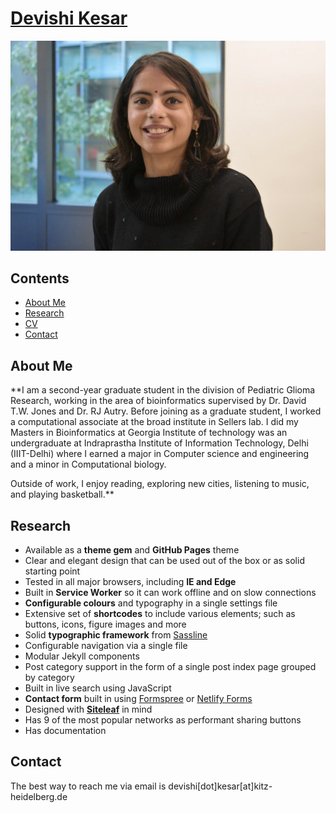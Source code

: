 # [Devishi Kesar](https://devishi.github.io/)

![Screenshot](/uploads/profile-photo.jpg)

## Contents
- [About Me](#about)
- [Research](#research)
- [CV](https://jekyllrb.com/) 
- [Contact](#contact)

## About Me

**I am a second-year graduate student in the division of Pediatric Glioma Research, working in the area of bioinformatics supervised by Dr. David T.W. Jones and Dr. RJ Autry. Before joining as a graduate student, I worked a computational associate at the broad institute in Sellers lab. I did my Masters in Bioinformatics at Georgia Institute of technology was an undergraduate at Indraprastha Institute of Information Technology, Delhi (IIIT-Delhi) where I earned a major in Computer science and engineering and a minor in Computational biology. 

Outside of work, I enjoy reading, exploring new cities, listening to music, and playing basketball.**

## Research

- Available as a **theme gem** and **GitHub Pages** theme
- Clear and elegant design that can be used out of the box or as solid starting point
- Tested in all major browsers, including **IE and Edge**
- Built in **Service Worker** so it can work offline and on slow connections
- **Configurable colours** and typography in a single settings file
- Extensive set of **shortcodes** to include various elements; such as buttons, icons, figure images and more
- Solid **typographic framework** from [Sassline](https://sassline.com/)
- Configurable navigation via a single file
- Modular Jekyll components
- Post category support in the form of a single post index page grouped by category
- Built in live search using JavaScript
- **Contact form** built in using [Formspree](https://formspree.io/) or [Netlify Forms](https://www.netlify.com/features/#forms)
- Designed with **[Siteleaf](http://www.siteleaf.com/)** in mind
- Has 9 of the most popular networks as performant sharing buttons
- Has documentation

## Contact

The best way to reach me via email is devishi[dot]kesar[at]kitz-heidelberg.de